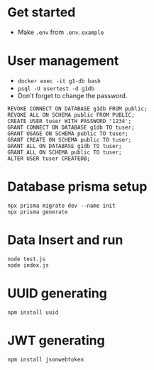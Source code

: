 # Get started

- Make `.env` from `.env.example`

# User management

- `docker exec -it g1-db bash`
- `psql -U usertest -d g1db`
- Don't forget to change the password.

```
REVOKE CONNECT ON DATABASE g1db FROM public;
REVOKE ALL ON SCHEMA public FROM PUBLIC;
CREATE USER tuser WITH PASSWORD '1234';
GRANT CONNECT ON DATABASE g1db TO tuser;
GRANT USAGE ON SCHEMA public TO tuser;
GRANT CREATE ON SCHEMA public TO tuser;
GRANT ALL ON DATABASE g1db TO tuser;
GRANT ALL ON SCHEMA public TO tuser;
ALTER USER tuser CREATEDB;
```

# Database prisma setup

```
npx prisma migrate dev --name init
npx prisma generate
```

# Data Insert and run

```
node test.js
node index.js
```

# UUID generating

```
npm install uuid
```

# JWT generating

```
npm install jsonwebtoken
```
